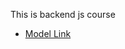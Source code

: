 This is backend js course
- [Model Link](https://app.eraser.io/workspace/YtPqZ1VogxGy1jzIDkzj?origin=share)


